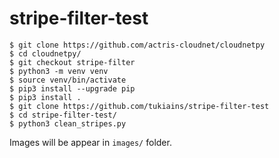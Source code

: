 # stripe-filter-test

```
$ git clone https://github.com/actris-cloudnet/cloudnetpy
$ cd cloudnetpy/
$ git checkout stripe-filter
$ python3 -m venv venv
$ source venv/bin/activate
$ pip3 install --upgrade pip
$ pip3 install .
$ git clone https://github.com/tukiains/stripe-filter-test
$ cd stripe-filter-test/
$ python3 clean_stripes.py
```

Images will be appear in ```images/``` folder.
